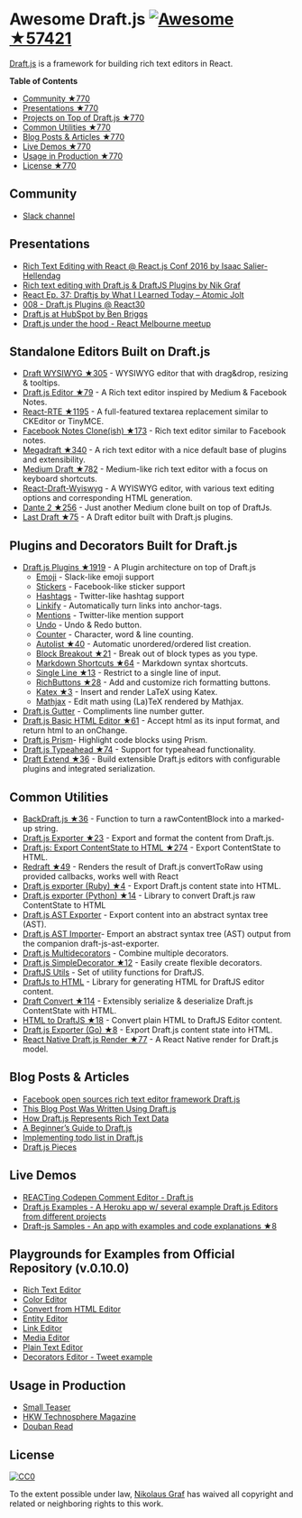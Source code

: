 # Awesome Draft.js [![Awesome](https://cdn.rawgit.com/sindresorhus/awesome/d7305f38d29fed78fa85652e3a63e154dd8e8829/media/badge.svg) ★57421](https://github.com/sindresorhus/awesome)

[Draft.js](https://facebook.github.io/draft-js/) is a framework for building rich text editors in React.

**Table of Contents**

- [Community ★770](https://github.com/nikgraf/awesome-draft-js#community)
- [Presentations ★770](https://github.com/nikgraf/awesome-draft-js#presentations)
- [Projects on Top of Draft.js ★770](https://github.com/nikgraf/awesome-draft-js#standalone-editors-built-on-draftjs)
- [Common Utilities ★770](https://github.com/nikgraf/awesome-draft-js#common-utilities)
- [Blog Posts & Articles ★770](https://github.com/nikgraf/awesome-draft-js#blog-posts--articles)
- [Live Demos ★770](https://github.com/nikgraf/awesome-draft-js#live-demos)
- [Usage in Production ★770](https://github.com/nikgraf/awesome-draft-js#usage-in-production)
- [License ★770](https://github.com/nikgraf/awesome-draft-js#license)

## Community

* [Slack channel](https://draftjs.herokuapp.com/)

## Presentations
* [Rich Text Editing with React @ React.js Conf 2016 by Isaac Salier-Hellendag ](https://www.youtube.com/watch?v=feUYwoLhE_4)
* [Rich text editing with Draft.js & DraftJS Plugins by Nik Graf](https://www.youtube.com/watch?v=gxNuHZXZMgs)
* [React Ep. 37: Draftjs by What I Learned Today – Atomic Jolt](https://www.youtube.com/watch?v=0k9suXgCtTA)
* [008 - Draft.js Plugins @ React30](https://www.youtube.com/watch?v=w-PqnpMizcQ)
* [Draft.js at HubSpot by Ben Briggs](http://product.hubspot.com/blog/tech-talk-at-night-react-meetup)
* [Draft.js under the hood - React Melbourne meetup](https://www.youtube.com/watch?feature=player_embedded&v=vOZAO3jFSHI)

## Standalone Editors Built on Draft.js

* [Draft WYSIWYG ★305](https://github.com/bkniffler/draft-wysiwyg) - WYSIWYG editor that with drag&drop, resizing & tooltips.
* [Draft.js Editor ★79](https://github.com/AlastairTaft/draft-js-editor) - A Rich text editor inspired by Medium & Facebook Notes.
* [React-RTE ★1195](https://github.com/sstur/react-rte) - A full-featured textarea replacement similar to CKEditor or TinyMCE.
* [Facebook Notes Clone(ish) ★173](https://github.com/andrewcoelho/react-text-editor) - Rich text editor similar to Facebook notes.
* [Megadraft ★340](https://github.com/globocom/megadraft) - A rich text editor with a nice default base of plugins and extensibility.
* [Medium Draft ★782](https://github.com/brijeshb42/medium-draft) - Medium-like rich text editor with a focus on keyboard shortcuts.
* [React-Draft-Wyiswyg](https://github.com/jpuri/react-draft-wysiwyg.git) - A WYISWYG editor, with various text editing options and corresponding HTML generation.
* [Dante 2 ★256](https://github.com/michelson/dante2) - Just another Medium clone built on top of DraftJs.
* [Last Draft ★75](https://github.com/vacenz/last-draft) - A Draft editor built with Draft.js plugins.

## Plugins and Decorators Built for Draft.js

* [Draft.js Plugins ★1919](https://github.com/draft-js-plugins/draft-js-plugins) - A Plugin architecture on top of Draft.js
  - [Emoji](https://www.draft-js-plugins.com/plugin/emoji) - Slack-like emoji support
  - [Stickers](https://www.draft-js-plugins.com/plugin/sticker) - Facebook-like sticker support
  - [Hashtags](https://www.draft-js-plugins.com/plugin/hashtag) - Twitter-like hashtag support
  - [Linkify](https://www.draft-js-plugins.com/plugin/linkify) - Automatically turn links into anchor-tags.
  - [Mentions](https://www.draft-js-plugins.com/plugin/mention) - Twitter-like mention support
  - [Undo](https://www.draft-js-plugins.com/plugin/undo) - Undo & Redo button.
  - [Counter](https://www.draft-js-plugins.com/plugin/counter) - Character, word & line counting.
  - [Autolist ★40](https://github.com/icelab/draft-js-autolist-plugin) - Automatic unordered/ordered list creation.
  - [Block Breakout ★21](https://github.com/icelab/draft-js-block-breakout-plugin) - Break out of block types as you type.
  - [Markdown Shortcuts ★64](https://github.com/ngs/draft-js-markdown-shortcuts-plugin) - Markdown syntax shortcuts.
  - [Single Line ★13](https://github.com/icelab/draft-js-single-line-plugin) - Restrict to a single line of input.
  - [RichButtons ★28](https://github.com/jasonphillips/draft-js-richbuttons-plugin) - Add and customize rich formatting buttons.
  - [Katex ★3](https://github.com/letranloc/draft-js-katex-plugin) - Insert and render LaTeX using Katex.
  - [Mathjax](https://github.com/efloti/draft-js-mathjax-plugin) - Edit math using (La)TeX rendered by Mathjax.
* [Draft.js Gutter](https://github.com/yepnamesjames/draft-js-gutter) - Compliments line number gutter.
* [Draft.js Basic HTML Editor ★61](https://github.com/dburrows/draft-js-basic-html-editor) - Accept html as its input format, and return html to an onChange.
* [Draft.js Prism](https://github.com/SamyPesse/draftjs-prism)- Highlight code blocks using Prism.
* [Draft.js Typeahead ★74](https://github.com/dooly-ai/draft-js-typeahead) - Support for typeahead functionality.
* [Draft Extend ★36](https://github.com/HubSpot/draft-extend) - Build extensible Draft.js editors with configurable plugins and integrated serialization.

## Common Utilities

* [BackDraft.js ★36](https://github.com/evanc/backdraft-js) - Function to turn a rawContentBlock into a marked-up string.
* [Draft.js Exporter ★23](https://github.com/rkpasia/draft-js-exporter) - Export and format the content from Draft.js.
* [Draft.js: Export ContentState to HTML ★274](https://github.com/sstur/draft-js-export-html) - Export ContentState to HTML.
* [Redraft ★49](https://github.com/lokiuz/redraft) - Renders the result of Draft.js convertToRaw using provided callbacks, works well with React
* [Draft.js exporter (Ruby) ★4](https://github.com/ignitionworks/draftjs_exporter) - Export Draft.js content state into HTML.
* [Draft.js exporter (Python) ★14](https://github.com/springload/draftjs_exporter) - Library to convert Draft.js raw ContentState to HTML
* [Draft.js AST Exporter](https://github.com/icelab/draft-js-ast-exporter) - Export content into an abstract syntax tree (AST).
* [Draft.js AST Importer](https://github.com/icelab/draft-js-ast-importer)- Emport an abstract syntax tree (AST) output from the companion draft-js-ast-exporter.
* [Draft.js Multidecorators](https://github.com/SamyPesse/draftjs-multidecorators) - Combine multiple decorators.
* [Draft.js SimpleDecorator ★12](https://github.com/Soreine/draft-js-simpledecorator) - Easily create flexible decorators.
* [DraftJS Utils](https://github.com/jpuri/draftjs-utils.git) - Set of utility functions for DraftJS.
* [DraftJs to HTML](https://github.com/jpuri/draftjs-to-html.git) - Library for generating HTML for DraftJS editor content.
* [Draft Convert ★114](https://github.com/HubSpot/draft-convert) - Extensibly serialize & deserialize Draft.js ContentState with HTML.
* [HTML to DraftJS ★18](https://github.com/jpuri/html-to-draftjs) - Convert plain HTML to DraftJS Editor content.
* [Draft.js Exporter (Go) ★8](https://github.com/ejilay/draftjs) - Export Draft.js content state into HTML.
* [React Native Draft.js Render ★77](https://github.com/globocom/react-native-draftjs-render) - A React Native render for Draft.js model.

## Blog Posts & Articles

* [Facebook open sources rich text editor framework Draft.js](https://code.facebook.com/posts/1684092755205505/facebook-open-sources-rich-text-editor-framework-draft-js/)
* [This Blog Post Was Written Using Draft.js](https://dev.to/ben/this-blog-post-was-written-using-draftjs)
* [How Draft.js Represents Rich Text Data](https://medium.com/@rajaraodv/how-draft-js-represents-rich-text-data-eeabb5f25cf2#.7gd8psdvi)
* [A Beginner’s Guide to Draft.js](https://medium.com/@adrianli/a-beginner-s-guide-to-draft-js-d1823f58d8cc#.uufeulpl5)
* [Implementing todo list in Draft.js](http://bitwiser.in/2016/08/31/implementing-todo-list-in-draft-js.html)
* [Draft.js Pieces](https://cannibalcoder.com/2016/12/02/draft-js-pieces/)

## Live Demos

* [REACTing Codepen Comment Editor - Draft.js](http://codepen.io/rkpasia/full/jqbrpq)
* [Draft.js Examples - A Heroku app w/ several example Draft.js Editors from different projects](http://draftjs-examples.herokuapp.com/)
* [Draft-js Samples - An app with examples and code explanations ★8](https://github.com/Mair/react-meetup-draftjs)

## Playgrounds for Examples from Official Repository (v.0.10.0)
* [Rich Text Editor](http://codepen.io/Kiwka/pen/YNYvyG)
* [Color Editor](http://codepen.io/Kiwka/pen/oBpVve)
* [Convert from HTML Editor](http://codepen.io/Kiwka/pen/YNYgWa)
* [Entity Editor](http://codepen.io/Kiwka/pen/wgpOoZ)
* [Link Editor](http://codepen.io/Kiwka/pen/ZLvPeO)
* [Media Editor](http://codepen.io/Kiwka/pen/rjpRzj)
* [Plain Text Editor](http://codepen.io/Kiwka/pen/jyYJzb)
* [Decorators Editor - Tweet example](http://codepen.io/Kiwka/pen/KaZERV)

## Usage in Production
* [Small Teaser](https://www.smallteaser.com/articles/write)
* [HKW Technosphere Magazine](http://technosphere-magazine.hkw.de/)
* [Douban Read](https://read.douban.com/editor_ng)

## License

[![CC0](http://mirrors.creativecommons.org/presskit/buttons/88x31/svg/cc-zero.svg)](https://creativecommons.org/publicdomain/zero/1.0/)

To the extent possible under law, [Nikolaus Graf](https://github.com/nikgraf/) has waived all copyright and related or neighboring rights to this work.
